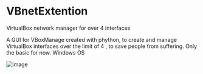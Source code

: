 # VBnetExtention
VirtualBox network manager for over 4 interfaces

A GUI for VBoxManage created with phython, to create and manage VirtualBox interfaces over the limit of 4 , to save people from suffering.
Only the basic for now. Windows OS

![image](https://github.com/user-attachments/assets/f416a90a-7576-4e3c-913f-41a1f6e508e0)
